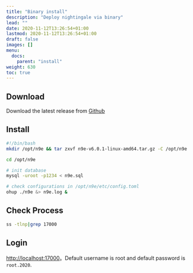 ```yaml
---
title: "Binary install"
description: "Deploy nightingale via binary"
lead: ""
date: 2020-11-12T13:26:54+01:00
lastmod: 2020-11-12T13:26:54+01:00
draft: false
images: []
menu:
  docs:
    parent: "install"
weight: 630
toc: true
---
```


## Download

Download the latest release from [Github](https://github.com/ccfos/nightingale/releases)

## Install

```bash
#!/bin/bash
mkdir /opt/n9e && tar zxvf n9e-v6.0.1-linux-amd64.tar.gz -C /opt/n9e

cd /opt/n9e

# init database
mysql -uroot -p1234 < n9e.sql

# check configurations in /opt/n9e/etc/config.toml
ohup ./n9e &> n9e.log &
```

## Check Process

```bash
ss -tlnp|grep 17000
```

## Login

[http://localhost:17000](http://localhost:17000)。Default username is root and default password is `root.2020`.


